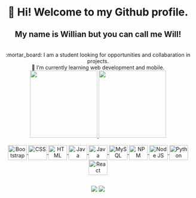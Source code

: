 <h1 align="center">👋 Hi! Welcome to my Github profile.</h1>
<h2 align="center">My name is Willian but you can call me Will!</h1>
<br>
<div align="center">
:mortar_board: I am a student looking for opportunities and collabaration in projects.
<br>
🌱 I’m currently learning web development and mobile.
</div>

<link rel="stylesheet" href="https://cdn.jsdelivr.net/gh/devicons/devicon@v2.14.0/devicon.min.css">
<div align="center">
  <a href="https://github.com/WillianGiacomelli">
  <img height="180em" src="https://github-readme-stats.vercel.app/api?username=WillianGiacomelli&show_icons=true&theme=gruvbox&include_all_commits=true&count_private=true"/>
  <img height="180em" src="https://github-readme-stats.vercel.app/api/top-langs/?username=WillianGiacomelli&layout=compact&langs_count=7&theme=gruvbox"/>
</div>
  <div style="display: inline_block" align="center"><br>  
<img align="center" height="40" width="50" title="Bootstrap" src="https://cdn.jsdelivr.net/gh/devicons/devicon/icons/bootstrap/bootstrap-plain.svg">
<img align="center" height="40" width="50" title="CSS" src="https://cdn.jsdelivr.net/gh/devicons/devicon/icons/css3/css3-plain.svg">
<img align="center" height="40" width="50" title="HTML" src="https://cdn.jsdelivr.net/gh/devicons/devicon/icons/html5/html5-plain.svg">
<img align="center" height="40" width="50" title="Java" src="https://cdn.jsdelivr.net/gh/devicons/devicon/icons/java/java-original.svg">
<img align="center" height="40" width="50" title="Java Script" src="https://cdn.jsdelivr.net/gh/devicons/devicon/icons/javascript/javascript-plain.svg">
<img align="center" height="40" width="50" title="MySQL" src="https://cdn.jsdelivr.net/gh/devicons/devicon/icons/mysql/mysql-plain.svg">
<img align="center" height="40" width="50" title="NPM" src="https://cdn.jsdelivr.net/gh/devicons/devicon/icons/npm/npm-original-wordmark.svg">
<img align="center" height="40" width="50" title="Node JS" src="https://cdn.jsdelivr.net/gh/devicons/devicon/icons/nodejs/nodejs-plain.svg">
<img align="center" height="40" width="50" title="Python" src="https://cdn.jsdelivr.net/gh/devicons/devicon/icons/python/python-original.svg">
<img align="center" height="40" width="50" title="React" src="https://cdn.jsdelivr.net/gh/devicons/devicon/icons/react/react-original.svg"> 
</div>
  
  ##
 
<div align="center"> 
  <a href = "mailto:willian2406@live.com.com"><img src="https://img.shields.io/badge/-Gmail-%23333?style=for-the-badge&logo=gmail&logoColor=white" target="_blank"></a>
  <a href="https://www.linkedin.com/in/willian-giacomelli-13167b151" target="_blank"><img src="https://img.shields.io/badge/-LinkedIn-%230077B5?style=for-the-badge&logo=linkedin&logoColor=white" target="_blank"></a> 
 
</div>
